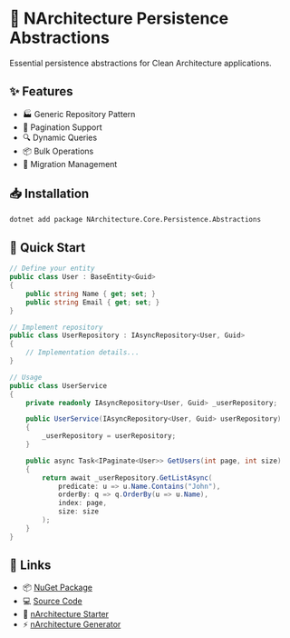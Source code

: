 # 💾 NArchitecture Persistence Abstractions

Essential persistence abstractions for Clean Architecture applications.

## ✨ Features

- 🏭 Generic Repository Pattern
- 📑 Pagination Support
- 🔍 Dynamic Queries
- 📦 Bulk Operations
- 🔄 Migration Management

## 📥 Installation

```bash
dotnet add package NArchitecture.Core.Persistence.Abstractions
```

## 🚦 Quick Start

```csharp
// Define your entity
public class User : BaseEntity<Guid>
{
    public string Name { get; set; }
    public string Email { get; set; }
}

// Implement repository
public class UserRepository : IAsyncRepository<User, Guid>
{
    // Implementation details...
}

// Usage
public class UserService
{
    private readonly IAsyncRepository<User, Guid> _userRepository;

    public UserService(IAsyncRepository<User, Guid> userRepository)
    {
        _userRepository = userRepository;
    }

    public async Task<IPaginate<User>> GetUsers(int page, int size)
    {
        return await _userRepository.GetListAsync(
            predicate: u => u.Name.Contains("John"),
            orderBy: q => q.OrderBy(u => u.Name),
            index: page,
            size: size
        );
    }
}
```

## 🔗 Links

- 📦 [NuGet Package](https://www.nuget.org/packages/NArchitecture.Core.Persistence.Abstractions)
- 💻 [Source Code](https://github.com/kodlamaio-projects/nArchitecture.Core)
- 🚀 [nArchitecture Starter](https://github.com/kodlamaio-projects/nArchitecture)
- ⚡ [nArchitecture Generator](https://github.com/kodlamaio-projects/nArchitecture.Gen)
